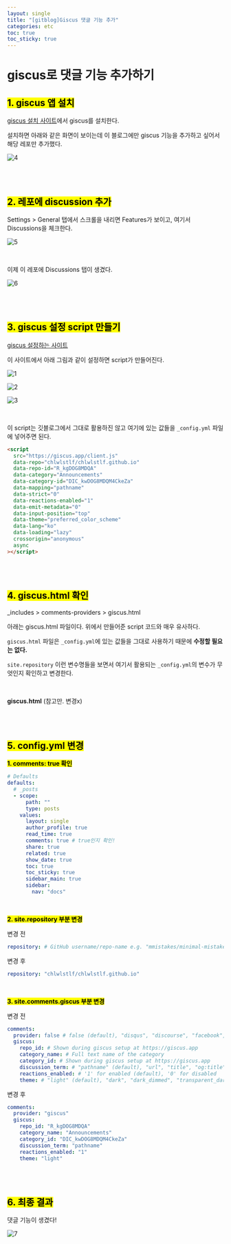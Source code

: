 ```yaml
---
layout: single
title: "[gitblog]Giscus 댓글 기능 추가"
categories: etc
toc: true
toc_sticky: true
---
```


# giscus로 댓글 기능 추가하기

## <mark class="pink">1. giscus 앱 설치</mark>

[giscus 설치 사이트](https://github.com/apps/giscus)에서 giscus를 설치한다.

설치하면 아래와 같은 화면이 보이는데 이 블로그에만 giscus 기능을 추가하고 싶어서 해당 레포만 추가했다.

![4](https://github.com/user-attachments/assets/c24488d1-4803-40b1-94aa-8cce4c2aea6a)

<br>
<br>

## <mark class="pink">2. 레포에 discussion 추가</mark>

Settings > General 탭에서 스크롤을 내리면 Features가 보이고, 여기서 Discussions을 체크한다.

![5](https://github.com/user-attachments/assets/f5feb895-7df1-4eee-8e41-dfbf649d07ec)

<br>

이제 이 레포에 Discussions 탭이 생겼다.

![6](https://github.com/user-attachments/assets/94a4c042-016d-45c0-90c6-af54868aec04)

<br>
<br>

## <mark class="pink">3. giscus 설정 script 만들기</mark>

[giscus 설정하는 사이트](https://giscus.app/ko)

이 사이트에서 아래 그림과 같이 설정하면 script가 만들어진다.

![1](https://github.com/user-attachments/assets/ff465543-6c84-497e-b9b3-dab65ab89eec)

![2](https://github.com/user-attachments/assets/845ec57e-5b30-4fbe-8c69-2bb6a953af8e)

![3](https://github.com/user-attachments/assets/7b3f34bb-ee33-4c08-9e46-510e5c4b8fff)

<br>

이 script는 깃블로그에서 그대로 활용하진 않고 여기에 있는 값들을 `_config.yml` 파일에 넣어주면 된다.

```html
<script
  src="https://giscus.app/client.js"
  data-repo="chlwlstlf/chlwlstlf.github.io"
  data-repo-id="R_kgDOG8MDQA"
  data-category="Announcements"
  data-category-id="DIC_kwDOG8MDQM4CkeZa"
  data-mapping="pathname"
  data-strict="0"
  data-reactions-enabled="1"
  data-emit-metadata="0"
  data-input-position="top"
  data-theme="preferred_color_scheme"
  data-lang="ko"
  data-loading="lazy"
  crossorigin="anonymous"
  async
></script>
```

<br>
<br>

## <mark class="pink">4. giscus.html 확인</mark>

\_includes > comments-providers > giscus.html

아래는 giscus.html 파일이다. 위에서 만들어준 script 코드와 매우 유사하다.

`giscus.html` 파일은 `_config.yml`에 있는 값들을 그대로 사용하기 때문에 **수정할 필요는 없다.**

`site.repository` 이런 변수명들을 보면서 여기서 활용되는 `_config.yml`의 변수가 무엇인지 확인하고 변경한다.

<br>

**giscus.html** (참고만. 변경x)

<script src="https://gist.github.com/chlwlstlf/2b744407120427758b60f55036edcd96.js"></script>

<br>
<br>

## <mark class="pink">5. config.yml 변경</mark>

**<mark class="yellow">1. comments: true 확인</mark>**

```yml
# Defaults
defaults:
  # _posts
  - scope:
      path: ""
      type: posts
    values:
      layout: single
      author_profile: true
      read_time: true
      comments: true # true인지 확인!
      share: true
      related: true
      show_date: true
      toc: true
      toc_sticky: true
      sidebar_main: true
      sidebar:
        nav: "docs"
```

<br>

**<mark class="yellow">2. site.repository 부분 변경</mark>**

변경 전

```yml
repository: # GitHub username/repo-name e.g. "mmistakes/minimal-mistakes"
```

변경 후

```yml
repository: "chlwlstlf/chlwlstlf.github.io"
```

<br>

**<mark class="yellow">3. site.comments.giscus 부분 변경</mark>**

변경 전

```yml
comments:
  provider: false # false (default), "disqus", "discourse", "facebook", "staticman", "staticman_v2", "utterances", "giscus", "custom"
  giscus:
    repo_id: # Shown during giscus setup at https://giscus.app
    category_name: # Full text name of the category
    category_id: # Shown during giscus setup at https://giscus.app
    discussion_term: # "pathname" (default), "url", "title", "og:title"
    reactions_enabled: # '1' for enabled (default), '0' for disabled
    theme: # "light" (default), "dark", "dark_dimmed", "transparent_dark", "preferred_color_scheme"
```

변경 후

```yml
comments:
  provider: "giscus"
  giscus:
    repo_id: "R_kgDOG8MDQA"
    category_name: "Announcements"
    category_id: "DIC_kwDOG8MDQM4CkeZa"
    discussion_term: "pathname"
    reactions_enabled: "1"
    theme: "light"
```

<br>
<br>

## <mark class="pink">6. 최종 결과</mark>

댓글 기능이 생겼다!

![7](https://github.com/user-attachments/assets/f91b3d47-16a7-4e3e-ae65-409ceab827be)
